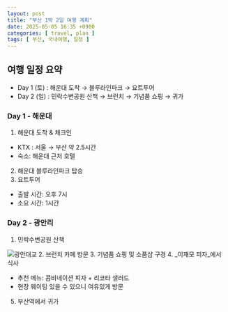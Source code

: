 ```yaml
---
layout: post
title: "부산 1박 2일 여행 계획"
date: 2025-05-05 16:35 +0900
categories: [ travel, plan ]
tags: [ 부산, 국내여행, 일정 ]
---
```


## **여행 일정 요약**
* Day 1 (토) : 해운대 도착 → 블루라인파크 → 요트투어
* Day 2 (일) : 민락수변공원 산책 → 브런치 → 기념품 쇼핑 → 귀가

### **Day 1** - 해운대
1. 해운대 도착 & 체크인
  * KTX : 서울 → 부산 약 2.5시간
  * 숙소: 해운대 근처 호텔
2. 해운대 블루라인파크 탑승
3. 요트투어
  * 출발 시간: 오후 7시
  * 소요 시간: 1시간


### **Day 2** - 광안리
1. 민락수변공원 산책

![광안대교](https://upload.wikimedia.org/wikipedia/commons/thumb/5/5d/Gwangan_Bridge1.jpg/500px-Gwangan_Bridge1.jpg)
2. 브런치 카페 방문
3. 기념품 쇼핑 및 소품샵 구경
4. _이재모 피자_에서 식사
  * 추천 메뉴: 콤비네이션 피자 + 리코타 샐러드
  * 현장 웨이팅 있을 수 있으니 여유있게 방문
5. 부산역에서 귀가
